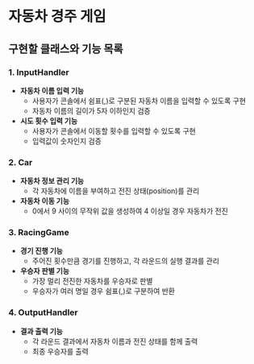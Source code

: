 # 자동차 경주 게임

## 구현할 클래스와 기능 목록

### 1. **InputHandler**
- **자동차 이름 입력 기능**
  - 사용자가 콘솔에서 쉼표(,)로 구분된 자동차 이름을 입력할 수 있도록 구현
  - 자동차 이름의 길이가 5자 이하인지 검증
- **시도 횟수 입력 기능**
  - 사용자가 콘솔에서 이동할 횟수를 입력할 수 있도록 구현
  - 입력값이 숫자인지 검증

### 2. **Car**
- **자동차 정보 관리 기능**
  - 각 자동차에 이름을 부여하고 전진 상태(position)를 관리
- **자동차 이동 기능**
  - 0에서 9 사이의 무작위 값을 생성하여 4 이상일 경우 자동차가 전진

### 3. **RacingGame**
- **경기 진행 기능**
  - 주어진 횟수만큼 경기를 진행하고, 각 라운드의 실행 결과를 관리
- **우승자 판별 기능**
  - 가장 멀리 전진한 자동차를 우승자로 판별
  - 우승자가 여러 명일 경우 쉼표(,)로 구분하여 반환

### 4. **OutputHandler**
- **결과 출력 기능**
  - 각 라운드 결과에서 자동차 이름과 전진 상태를 함께 출력
  - 최종 우승자를 출력
